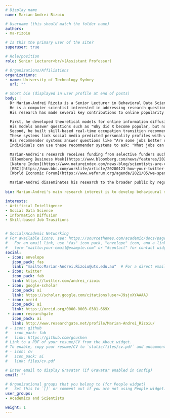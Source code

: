 ```yaml
---
# Display name
name: Marian-Andrei Rizoiu

# Username (this should match the folder name)
authors:
- ma-rizoiu

# Is this the primary user of the site?
superuser: true

# Role/position
role: Senior Lecturer<br/>(Assistant Professor)

# Organizations/Affiliations
organizations:
- name: University of Technology Sydney
  url: ""

# Short bio (displayed in user profile at end of posts)
body: |
  Dr Marian-Andrei Rizoiu is a Senior Lecturer in Behavioral Data Science at the University of Technology Sydney, where he leads the [Behavioral Data Science lab](https://www.behavioral-ds.science/) group. 
  He is a computer scientist interested in addressing research questions where human online behaviour and machine learning cross over. 
  His research has made several key contributions to online popularity prediction, real-time tracking and countering disinformation campaigns, and understanding shortages and mismatches in labour markets.  

  First, he developed theoretical models for online information diffusion, which can account for complex social phenomena. 
  His models answer questions such as "Why did X become popular, but not Y?" and "How can problematic content be detected based solely on how it spreads?" and "How disruptive will new technology-X be on an existing industry?".
  Second, he built skill-based real-time occupation transition recommender systems. 
  These systems link social media predicted personality profiles with worker occupation attributes to construct personalised career recommendations. 
  His recommender systems answer questions like "Are some jobs better suited to one's personality?" and "Can one be happier and more engaged with a job aligned with their personality?". 
  Individuals can use these recommender systems to ask: "What jobs can I readily perform based on my current skills?" and "What skills should I acquire to transition to a new job?"  

  Marian-Andrei's research receives funding from selective funders such as Facebook Research and Defence Science and Technology (DST). In addition, he publishes in the most selective venues, such as the PNAS, PLOS ONE, PLOS Computations Biology, WWW, NeurIPS, IJCAI, and CIKM. As a result, his work has received significant media attention—including 
  [Bloomberg Business Week](https://www.bloomberg.com/news/features/2020-02-12/the-best-way-to-change-your-job-focus-on-your-personality), 
  [Nature Index](https://www.natureindex.com/news-blog/scientists-are-curious-and-idealistic-but-not-very-agreeable-compared-to-other-professions), 
  [BBC](https://www.bbc.com/worklife/article/20200123-how-your-twitter-feed-could-help-find-your-dream-job), and 
  [World Economic Forum](https://www.weforum.org/agenda/2021/05/we-spent-six-years-scouring-billions-of-links-and-found-the-web-is-both-expanding-and-shrinking/).  

  Marian-Andrei disseminates his research to the broader public by regularly contributing to [The Conversation](https://theconversation.com/profiles/marian-andrei-rizoiu-850922). In addition, he also leverages his research to real societal impact by, for examples, serving as an expert for the NSW government's Defamation Law Reform or providing evidence for the Australian Federal Senate inquiry into media diversity. See more at [www.rizoiu.eu](http://www.rizoiu.eu).  
  
bio: Marian-Andrei's main research interest is to develop behavioural models for human actions online, at the intersection of applied statistics, artificial intelligence and social data science, with an interdisciplinary focus on social influence and information diffusion in online communities.  

interests:
- Artificial Intelligence
- Social Data Science
- Information Diffusion
- Skill-based Job Trasitions


# Social/Academic Networking
# For available icons, see: https://sourcethemes.com/academic/docs/page-builder/#icons
#   For an email link, use "fas" icon pack, "envelope" icon, and a link in the
#   form "mailto:your-email@example.com" or "#contact" for contact widget.
social:
 - icon: envelope
   icon_pack: fas
   link: "mailto:Marian-Andrei.Rizoiu@uts.edu.au"  # For a direct email link, use "mailto:test@example.org".
 - icon: twitter
   icon_pack: fab
   link: https://twitter.com/andrei_rizoiu
 - icon: google-scholar
   icon_pack: ai
   link: https://scholar.google.com/citations?user=J9sjxXYAAAAJ
 - icon: orcid
   icon_pack: ai
   link: https://orcid.org/0000-0003-0381-669X
 - icon: researchgate
   icon_pack: ai
   link: http://www.researchgate.net/profile/Marian-Andrei_Rizoiu/
# - icon: github
#   icon_pack: fab
#   link: https://github.com/gcushen
# Link to a PDF of your resume/CV from the About widget.
# To enable, copy your resume/CV to `static/files/cv.pdf` and uncomment the lines below.
# - icon: cv
#   icon_pack: ai
#   link: files/cv.pdf

# Enter email to display Gravatar (if Gravatar enabled in Config)
email: ""

# Organizational groups that you belong to (for People widget)
#   Set this to `[]` or comment out if you are not using People widget.
user_groups:
- Academics and Scientists

weight: 1
---
```

